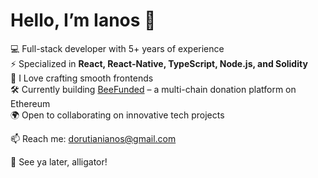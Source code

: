 # Hello, I’m Ianos 👋

💻 Full-stack developer with 5+ years of experience  
⚡ Specialized in **React, React-Native, TypeScript, Node.js, and Solidity**  
🌱 I Love crafting smooth frontends  
🛠 Currently building [BeeFunded](https://github.com/igdev0/bee-funded) – a multi-chain donation platform on Ethereum  
🌍 Open to collaborating on innovative tech projects

📫 Reach me: [dorutianianos@gmail.com](mailto:dorutianianos@gmail.com)  

🐊 See ya later, alligator!
